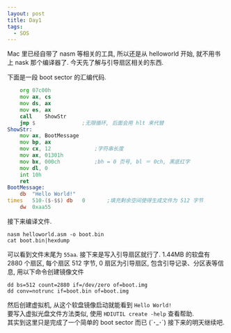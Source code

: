 ```yaml
---
layout: post
title: Day1
tags:
  - SOS
---
```


Mac 里已经自带了 nasm 等相关的工具, 所以还是从 helloworld 开始, 就不用书上 nask 那个编译器了.
今天先了解与引导扇区相关的东西.
<!-- more -->
下面是一段 boot sector 的汇编代码.

```asm
	org	07c00h
	mov	ax, cs
	mov	ds, ax
	mov	es, ax
	call	ShowStr
	jmp	$				;无限循环, 后面会用 hlt 来代替
ShowStr:
	mov	ax, BootMessage
	mov	bp, ax
	mov	cx, 12				;字符串长度
	mov	ax, 01301h
	mov	bx, 000ch			;bh = 0 页号, bl ＝ 0ch, 黑底红字
	mov	dl, 0
	int	10h
	ret
BootMessage:
	db	"Hello World!"
times	510-($-$$) db	0		;填充剩余空间使得生成文件为 512 字节
	dw	0xaa55
```

接下来编译文件.

```
nasm helloworld.asm -o boot.bin
cat boot.bin|hexdump
```

可以看到文件末尾为 `55aa`. 接下来是写入引导扇区就行了.
1.44MB 的软盘有 2880 个扇区, 每个扇区 512 字节, 0 扇区为引导扇区, 包含引导记录、分区表等信息, 用以下命令创建镜像文件

```
dd bs=512 count=2880 if=/dev/zero of=boot.img
dd conv=notrunc if=boot.bin of=boot.img
```

然后创建虚拟机, 从这个软盘镜像启动就能看到 `Hello World!`  
要写入虚拟光盘文件方法类似, 使用 `HDIUTIL create -help` 查看帮助.  
其实到这里只是完成了一个简单的 boot sector 而已 (´･_･\`) 接下来的明天继续吧.
